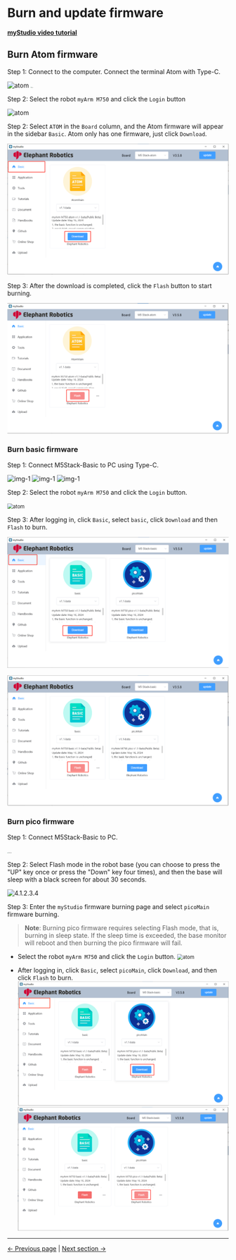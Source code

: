 # Burn and update firmware

**[myStudio video tutorial](https://www.bilibili.com/video/BV1Qr4y1N7B5/)**

## Burn Atom firmware

Step 1: Connect to the computer. Connect the terminal Atom with Type-C.

<img src="./img/connect_atom.jpg" alt="atom" width="400" height='auto' />
<img src="./img/connect_atom2.jpg" alt="atom" style="zoom: 12%;" />

Step 2: Select the robot `myArm M750` and click the `Login` button

<img src="./img\320\atom.png" alt="atom" />

Step 2: Select `ATOM` in the `Board` column, and the Atom firmware will appear in the sidebar `Basic`. Atom only has one firmware, just click `Download`.

<img src="./img/320/atom2.png" alt="atom" />

Step 3: After the download is completed, click the `Flash` button to start burning.

<img src="./img/320/atom3.png" alt="atom" style="zoom: 80%;" />



### Burn basic firmware

Step 1: Connect M5Stack-Basic to PC using Type-C.

<img src="./img/connect_basic1.jpg" alt="img-1" width="400" height="auto" />



<img src="./img/connect_basic.jpg" alt="img-1" width="400" height="auto" />

<img src="./img/connect_basic2.jpg" alt="img-1" width="400" />

Step 2: Select the robot `myArm M750` and click the `Login` button.

<img src="./img\320\1.png" alt="atom" style="zoom:80%;" />

Step 3: After logging in, click `Basic`, select `basic`, click `Download` and then `Flash` to burn.

![](./img\320\mirror_robot.png)

![](./img\320\flash_mirror_robot.png)



### Burn pico firmware

Step 1: Connect M5Stack-Basic to PC.

<img src="./img/4.1.2.3.3.jpg" alt="4.1.2.3.3" style="zoom: 15%;" />



Step 2: Select Flash mode in the robot base (you can choose to press the "UP" key once or press the "Down" key four times), and then the base will sleep with a black screen for about 30 seconds.

![4.1.2.3.4](./img/4.1.2.3.4.gif)



Step 3: Enter the `myStudio` firmware burning page and select `picoMain` firmware burning.

> **Note**: Burning pico firmware requires selecting Flash mode, that is, burning in sleep state. If the sleep time is exceeded, the base monitor will reboot and then burning the pico firmware will fail.



  - Select the robot `myArm M750` and click the `Login` button. <img src="./img/320/1.png" alt="atom" style="zoom:80%;" />

  - After logging in, click `Basic`, select `picoMain`, click `Download`, and then click `Flash` to burn. <img src="./img/320/pico_download.png" alt="atom" style="zoom: 80%;" />![](./img/320/pico_flash.png)



---

[← Previous page](5.2.2-install_driver.md) | [Next section →](../5.3-FirmwareFunctionDescription/README.md)